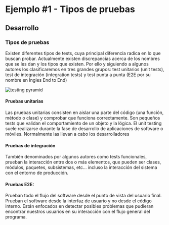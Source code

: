 # Ejemplo #1 - Tipos de pruebas



## Desarrollo

### Tipos de pruebas

Existen diferentes tipos de tests, cuya principal diferencia radica en lo que buscan probar. Actualmente existen discrepancias acerca de los nombres que se les dan y los tipos que existen. Por ello y siguiendo a algunos autores los clasificaremos en tres grandes grupos: test unitarios (unit tests), test de integración (integration tests) y test punta a punta (E2E por su nombre en Ingles End to End)

![testing pyramid](https://raw.githubusercontent.com/beduExpert/Java-Testing-2021/main/Sesion-02/Ejemplo-01/assets/testing%20pyramif.png)


#### Pruebas unitarias

Las pruebas unitarias consisten en aislar una parte del código (una función, método o clase) y comprobar que funciona correctamente. Son pequeños tests que validan el comportamiento de un objeto y la lógica.
El unit testing suele realizarse durante la fase de desarrollo de aplicaciones de software o móviles. Normalmente las llevan a cabo los desarrolladores


#### Pruebas de integración

También denominados por algunos autores como tests funcionales, prueban la interacción entre dos o más elementos, que pueden ser clases, módulos, paquetes, subsistemas, etc… incluso la interacción del sistema con el entorno de producción.

#### Pruebas E2E:
Prueban todo el flujo del software desde el punto de vista del usuario final. Prueban el software desde la interfaz de usuario y no desde el código interno. Están enfocados en detectar posibles problemas que pudieran encontrar nuestros usuarios en su interacción con el flujo general del programa.



